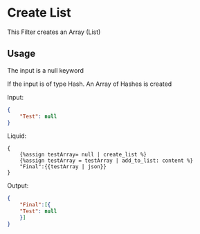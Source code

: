 # Create List

This Filter creates an Array (List)

## Usage

The input is a null keyword

If the input is of type Hash. An Array of Hashes is created

Input:
```json
{
	"Test": null
}
```

Liquid:
```liquid
{
	{%assign testArray= null | create_list %}
	{%assign testArray = testArray | add_to_list: content %}
	"Final":{{testArray | json}}
}
```

Output:
```json
{
	"Final":[{
	"Test": null
	}]
}
```